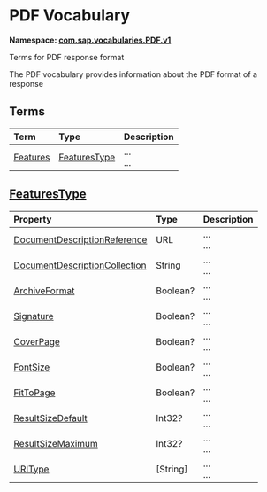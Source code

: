 # PDF Vocabulary
**Namespace: [com.sap.vocabularies.PDF.v1](PDF.xml)**

Terms for PDF response format

The PDF vocabulary provides information about the PDF format of a response


## Terms

Term|Type|Description
:---|:---|:----------
[Features](./PDF.xml#L35:~:text=<Term%20Name="-,Features,-")|[FeaturesType](#FeaturesType)|<a name="Features"></a>...<br>...

## <a name="FeaturesType"></a>[FeaturesType](./PDF.xml#L40:~:text=<ComplexType%20Name="-,FeaturesType,-")


Property|Type|Description
:-------|:---|:----------
[DocumentDescriptionReference](./PDF.xml#L41:~:text=<ComplexType%20Name="-,FeaturesType,-")|URL|...<br>...
[DocumentDescriptionCollection](./PDF.xml#L48:~:text=<ComplexType%20Name="-,FeaturesType,-")|String|...<br>...
[ArchiveFormat](./PDF.xml#L54:~:text=<ComplexType%20Name="-,FeaturesType,-")|Boolean?|...<br>...
[Signature](./PDF.xml#L60:~:text=<ComplexType%20Name="-,FeaturesType,-")|Boolean?|...<br>...
[CoverPage](./PDF.xml#L66:~:text=<ComplexType%20Name="-,FeaturesType,-")|Boolean?|...<br>...
[FontSize](./PDF.xml#L72:~:text=<ComplexType%20Name="-,FeaturesType,-")|Boolean?|...<br>...
[FitToPage](./PDF.xml#L79:~:text=<ComplexType%20Name="-,FeaturesType,-")|Boolean?|...<br>...
[ResultSizeDefault](./PDF.xml#L85:~:text=<ComplexType%20Name="-,FeaturesType,-")|Int32?|...<br>...
[ResultSizeMaximum](./PDF.xml#L91:~:text=<ComplexType%20Name="-,FeaturesType,-")|Int32?|...<br>...
[URIType](./PDF.xml#L97:~:text=<ComplexType%20Name="-,FeaturesType,-")|\[String\]|...<br>...
